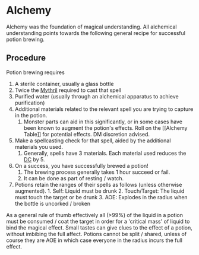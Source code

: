 # Alchemy

Alchemy was the foundation of magical understanding. All alchemical understanding points towards the following general recipe for successful potion brewing.
## Procedure
Potion brewing requires 
1. A sterile container, usually a glass bottle
2. Twice the [Mythril](../Mythril.md) required to cast that spell
3. Purified water (usually through an alchemical apparatus to achieve purification) 
4. Additional materials related to the relevant spell you are trying to capture in the potion.
	1. Monster parts can aid in this significantly, or in some cases have been known to augment the potion's effects. Roll on the [[Alchemy Table]] for potential effects. DM discretion advised.
5. Make a spellcasting check for that spell, aided by the additional materials you used. 
	1. Generally, spells have 3 materials. Each material used reduces the [DC](../../Game%20Structure/DC.md) by 5. 
6. On a success, you have successfully brewed a potion! 
	1. The brewing process generally takes 1 hour succeed or fail. 
	2. It can be done as part of resting / watch.
7. Potions retain the ranges of their spells as follows (unless otherwise augmented). 
		1. Self: Liquid must be drunk
		2. Touch/Target: The liquid must touch the target or be drunk
		3. AOE: Explodes in the radius when the bottle is uncorked / broken

As a general rule of thumb effectively all (>99%) of the liquid in a potion must be consumed / coat the target in order for a 'critical mass' of liquid to bind the magical effect. Small tastes can give clues to the effect of a potion, without imbibing the full affect. Potions cannot be split / shared, unless of course they are AOE in which case everyone in the radius incurs the full effect. 

